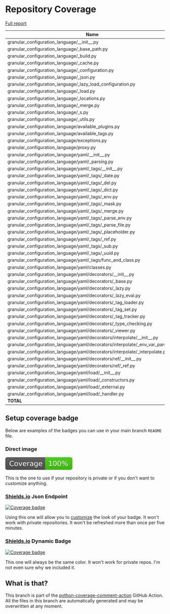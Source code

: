 # Repository Coverage

[Full report](https://htmlpreview.github.io/?https://github.com/lifedox/granular-configuration-language/blob/python-coverage-comment-action-data/htmlcov/index.html)

| Name                                                                                |    Stmts |     Miss |   Branch |   BrPart |    Cover |   Missing |
|------------------------------------------------------------------------------------ | -------: | -------: | -------: | -------: | -------: | --------: |
| granular\_configuration\_language/\_\_init\_\_.py                                   |        6 |        0 |        0 |        0 |     100% |           |
| granular\_configuration\_language/\_base\_path.py                                   |       14 |        0 |        6 |        0 |     100% |           |
| granular\_configuration\_language/\_build.py                                        |       51 |        0 |       18 |        0 |     100% |           |
| granular\_configuration\_language/\_cache.py                                        |       67 |        0 |       12 |        0 |     100% |           |
| granular\_configuration\_language/\_configuration.py                                |      150 |        0 |       22 |        0 |     100% |           |
| granular\_configuration\_language/\_json.py                                         |       34 |        0 |       18 |        0 |     100% |           |
| granular\_configuration\_language/\_lazy\_load\_configuration.py                    |       88 |        0 |        2 |        0 |     100% |           |
| granular\_configuration\_language/\_load.py                                         |       23 |        0 |        4 |        0 |     100% |           |
| granular\_configuration\_language/\_locations.py                                    |       78 |        0 |        6 |        0 |     100% |           |
| granular\_configuration\_language/\_merge.py                                        |       24 |        0 |       12 |        0 |     100% |           |
| granular\_configuration\_language/\_s.py                                            |        2 |        0 |        0 |        0 |     100% |           |
| granular\_configuration\_language/\_utils.py                                        |       46 |        0 |        8 |        0 |     100% |           |
| granular\_configuration\_language/available\_plugins.py                             |        0 |        0 |        0 |        0 |     100% |           |
| granular\_configuration\_language/available\_tags.py                                |        0 |        0 |        0 |        0 |     100% |           |
| granular\_configuration\_language/exceptions.py                                     |       45 |        0 |        0 |        0 |     100% |           |
| granular\_configuration\_language/proxy.py                                          |        2 |        0 |        0 |        0 |     100% |           |
| granular\_configuration\_language/yaml/\_\_init\_\_.py                              |        3 |        0 |        0 |        0 |     100% |           |
| granular\_configuration\_language/yaml/\_parsing.py                                 |       55 |        0 |       18 |        0 |     100% |           |
| granular\_configuration\_language/yaml/\_tags/\_\_init\_\_.py                       |        4 |        0 |        0 |        0 |     100% |           |
| granular\_configuration\_language/yaml/\_tags/\_date.py                             |       22 |        0 |        2 |        0 |     100% |           |
| granular\_configuration\_language/yaml/\_tags/\_del.py                              |        6 |        0 |        0 |        0 |     100% |           |
| granular\_configuration\_language/yaml/\_tags/\_dict.py                             |        7 |        0 |        0 |        0 |     100% |           |
| granular\_configuration\_language/yaml/\_tags/\_env.py                              |       11 |        0 |        0 |        0 |     100% |           |
| granular\_configuration\_language/yaml/\_tags/\_mask.py                             |        8 |        0 |        0 |        0 |     100% |           |
| granular\_configuration\_language/yaml/\_tags/\_merge.py                            |       10 |        0 |        0 |        0 |     100% |           |
| granular\_configuration\_language/yaml/\_tags/\_parse\_env.py                       |       43 |        0 |        8 |        0 |     100% |           |
| granular\_configuration\_language/yaml/\_tags/\_parse\_file.py                      |       30 |        0 |        4 |        0 |     100% |           |
| granular\_configuration\_language/yaml/\_tags/\_placeholder.py                      |        7 |        0 |        0 |        0 |     100% |           |
| granular\_configuration\_language/yaml/\_tags/\_ref.py                              |        8 |        0 |        0 |        0 |     100% |           |
| granular\_configuration\_language/yaml/\_tags/\_sub.py                              |        8 |        0 |        0 |        0 |     100% |           |
| granular\_configuration\_language/yaml/\_tags/\_uuid.py                             |        8 |        0 |        0 |        0 |     100% |           |
| granular\_configuration\_language/yaml/\_tags/func\_and\_class.py                   |       34 |        0 |        4 |        0 |     100% |           |
| granular\_configuration\_language/yaml/classes.py                                   |       92 |        0 |        4 |        0 |     100% |           |
| granular\_configuration\_language/yaml/decorators/\_\_init\_\_.py                   |        6 |        0 |        0 |        0 |     100% |           |
| granular\_configuration\_language/yaml/decorators/\_base.py                         |       88 |        0 |       12 |        0 |     100% |           |
| granular\_configuration\_language/yaml/decorators/\_lazy.py                         |       43 |        0 |        6 |        0 |     100% |           |
| granular\_configuration\_language/yaml/decorators/\_lazy\_eval.py                   |       24 |        0 |        0 |        0 |     100% |           |
| granular\_configuration\_language/yaml/decorators/\_tag\_loader.py                  |       43 |        0 |        6 |        0 |     100% |           |
| granular\_configuration\_language/yaml/decorators/\_tag\_set.py                     |       41 |        0 |       12 |        0 |     100% |           |
| granular\_configuration\_language/yaml/decorators/\_tag\_tracker.py                 |       23 |        0 |        0 |        0 |     100% |           |
| granular\_configuration\_language/yaml/decorators/\_type\_checking.py               |       58 |        0 |        2 |        0 |     100% |           |
| granular\_configuration\_language/yaml/decorators/\_viewer.py                       |       90 |        0 |       10 |        0 |     100% |           |
| granular\_configuration\_language/yaml/decorators/interpolate/\_\_init\_\_.py       |        2 |        0 |        0 |        0 |     100% |           |
| granular\_configuration\_language/yaml/decorators/interpolate/\_env\_var\_parser.py |       23 |        0 |        4 |        0 |     100% |           |
| granular\_configuration\_language/yaml/decorators/interpolate/\_interpolate.py      |       72 |        0 |       18 |        0 |     100% |           |
| granular\_configuration\_language/yaml/decorators/ref/\_\_init\_\_.py               |        2 |        0 |        0 |        0 |     100% |           |
| granular\_configuration\_language/yaml/decorators/ref/\_ref.py                      |       39 |        0 |       14 |        0 |     100% |           |
| granular\_configuration\_language/yaml/load/\_\_init\_\_.py                         |        2 |        0 |        0 |        0 |     100% |           |
| granular\_configuration\_language/yaml/load/\_constructors.py                       |       17 |        0 |        6 |        0 |     100% |           |
| granular\_configuration\_language/yaml/load/\_external.py                           |       18 |        0 |        4 |        0 |     100% |           |
| granular\_configuration\_language/yaml/load/\_handler.py                            |       23 |        0 |        4 |        0 |     100% |           |
|                                                                           **TOTAL** | **1600** |    **0** |  **246** |    **0** | **100%** |           |


## Setup coverage badge

Below are examples of the badges you can use in your main branch `README` file.

### Direct image

[![Coverage badge](https://raw.githubusercontent.com/lifedox/granular-configuration-language/python-coverage-comment-action-data/badge.svg)](https://htmlpreview.github.io/?https://github.com/lifedox/granular-configuration-language/blob/python-coverage-comment-action-data/htmlcov/index.html)

This is the one to use if your repository is private or if you don't want to customize anything.

### [Shields.io](https://shields.io) Json Endpoint

[![Coverage badge](https://img.shields.io/endpoint?url=https://raw.githubusercontent.com/lifedox/granular-configuration-language/python-coverage-comment-action-data/endpoint.json)](https://htmlpreview.github.io/?https://github.com/lifedox/granular-configuration-language/blob/python-coverage-comment-action-data/htmlcov/index.html)

Using this one will allow you to [customize](https://shields.io/endpoint) the look of your badge.
It won't work with private repositories. It won't be refreshed more than once per five minutes.

### [Shields.io](https://shields.io) Dynamic Badge

[![Coverage badge](https://img.shields.io/badge/dynamic/json?color=brightgreen&label=coverage&query=%24.message&url=https%3A%2F%2Fraw.githubusercontent.com%2Flifedox%2Fgranular-configuration-language%2Fpython-coverage-comment-action-data%2Fendpoint.json)](https://htmlpreview.github.io/?https://github.com/lifedox/granular-configuration-language/blob/python-coverage-comment-action-data/htmlcov/index.html)

This one will always be the same color. It won't work for private repos. I'm not even sure why we included it.

## What is that?

This branch is part of the
[python-coverage-comment-action](https://github.com/marketplace/actions/python-coverage-comment)
GitHub Action. All the files in this branch are automatically generated and may be
overwritten at any moment.